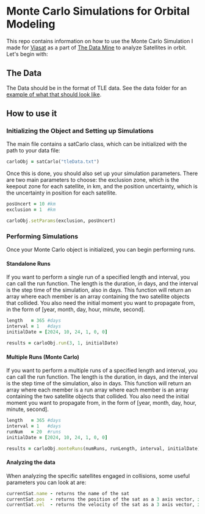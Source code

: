 # Monte Carlo Simulations for Orbital Modeling

This repo contains information on how to use the Monte Carlo Simulation I made for [Viasat](https://www.viasat.com/) as a part of [The Data Mine](https://datamine.purdue.edu/) to analyze Satellites in orbit. Let's begin with:

## The Data

The Data should be in the format of TLE data. See the data folder for an [example of what that should look like](https://github.com/Garrett-R16/Orbital-Monte-Carlo/blob/main/Data/tle_format_example.txt).

## How to use it

### Initializing the Object and Setting up Simulations

The main file contains a satCarlo class, which can be initialized with the path to your data file:

``` Ruby
carloObj = satCarlo("tleData.txt")
```

Once this is done, you should also set up your simulation parameters. There are two main parameters to choose: the exclusion zone, which is the keepout zone for each satellite, in km, and the position uncertainty, which is the uncertainty in position for each satellite.

``` Ruby
posUncert = 10 #km
exclusion = 1  #km

carloObj.setParams(exclusion, posUncert)
```

### Performing Simulations

Once your Monte Carlo object is initialized, you can begin performing runs.

#### Standalone Runs

If you want to perform a single run of a specified length and interval, you can call the run function. The length is the duration, in days, and the interval is the step time of the simulation, also in days. This function will return an array where each member is an array containing the two satellite objects that collided. You also need the initial moment you want to propagate from, in the form of [year, month, day, hour, minute, second].

``` Ruby
length   = 365 #days
interval = 1   #days
initialDate = [2024, 10, 24, 1, 0, 0]

results = carloObj.run(3, 1, initialDate)
```

#### Multiple Runs (Monte Carlo)
If you want to perform a multiple runs of a specified length and interval, you can call the run function. The length is the duration, in days, and the interval is the step time of the simulation, also in days. This function will return an array where each member is a run array where each member is an array containing the two satellite objects that collided. You also need the initial moment you want to propagate from, in the form of [year, month, day, hour, minute, second].

``` Ruby
length   = 365 #days
interval = 1   #days
runNum   = 20  #runs
initialDate = [2024, 10, 24, 1, 0, 0]

results = carloObj.monteRuns(numRuns, runLength, interval, initialDate)
```

#### Analyzing the data

When analyzing the specific satellites engaged in collisions, some useful parameters you can look at are:

``` Ruby
currentSat.name - returns the name of the sat
currentSat.pos  - returns the position of the sat as a 3 axis vector, in the True Equator Mean Equinox (TEME) Reference Frame
currentSat.vel  - returns the velocity of the sat as a 3 axis vector, in the TEME Reference Frame
```
